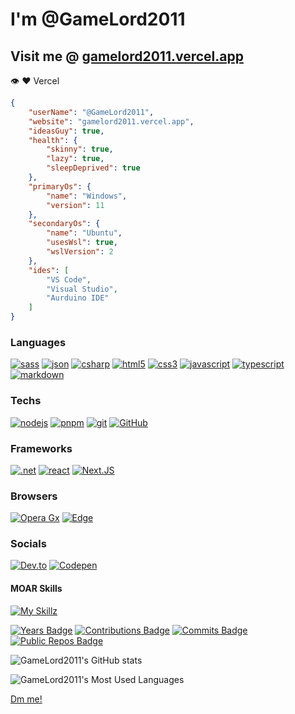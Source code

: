 
# I'm __@GameLord2011__

## Visit me @ [gamelord2011.vercel.app](GameLord2011.vercel.app)

:eye: ❤️ Vercel

```json
{
    "userName": "@GameLord2011",
    "website": "gamelord2011.vercel.app",
    "ideasGuy": true,
    "health": {
        "skinny": true,
        "lazy": true,
        "sleepDeprived": true
    },
    "primaryOs": {
        "name": "Windows",
        "version": 11
    },
    "secondaryOs": {
        "name": "Ubuntu",
        "usesWsl": true,
        "wslVersion": 2
    },
    "ides": [
        "VS Code",
        "Visual Studio",
        "Aurduino IDE"
    ]
}
```

### Languages

[![sass](https://img.shields.io/badge/Scss-CC6699?style=for-the-badge&logo=sass&logoColor=white)](https://sass-lang.com/)
[![json](https://img.shields.io/badge/json-5E5C5C?style=for-the-badge&logo=json&logoColor=white)](https://www.json.org/json-en.html)
[![csharp](https://img.shields.io/badge/C%23-239120?style=for-the-badge&logo=c-sharp&logoColor=white)](https://dotnet.microsoft.com/en-us/languages/csharp)
[![html5](https://img.shields.io/badge/HTML5-E34F26?style=for-the-badge&logo=html5&logoColor=white)](https://html5.org/)
[![css3](https://img.shields.io/badge/CSS3-1572B6?style=for-the-badge&logo=css3&logoColor=white)](https://www.w3.org/Style/CSS/)
[![javascript](https://img.shields.io/badge/JavaScript-323330?style=for-the-badge&logo=javascript&logoColor=F7DF1E)](https://developer.mozilla.org/en-US/docs/Web/JavaScript)
[![typescript](https://img.shields.io/badge/TypeScript-007ACC?style=for-the-badge&logo=typescript&logoColor=white)](https://www.typescriptlang.org/)
[![markdown](https://img.shields.io/badge/Markdown-000000?style=for-the-badge&logo=markdown&logoColor=white)](https://www.markdownguide.org/)

### Techs

[![nodejs](https://img.shields.io/badge/Node.js-339933?style=for-the-badge&logo=nodedotjs&logoColor=white)](https://nodejs.org/)
[![pnpm](https://img.shields.io/badge/pnpm-F9AD00?style=for-the-badge&logo=pnpm&color=black)](https://pnpm.io)
[![git](https://img.shields.io/badge/Git-F05032?style=for-the-badge&logo=git&logoColor=white)](https://git-scm.com)
[![GitHub](https://img.shields.io/badge/GitHub-%23181717?style=for-the-badge&logo=github&logoColor=white
)](https://github.com/home)

### Frameworks

[![.net](https://img.shields.io/badge/.NET%209-512BD4?style=for-the-badge&logo=dotnet&logoColor=white)](https://dotnet.microsoft.com)
[![react](https://img.shields.io/badge/React-20232A?style=for-the-badge&logo=react&logoColor=61DAFB)](https://react.dev/)
[![Next.JS](https://img.shields.io/badge/next.js-000000?style=for-the-badge&logo=nextdotjs&logoColor=white)](https://nextjs.org/)

### Browsers

[![Opera Gx](https://img.shields.io/badge/Opera%20Gx-black?style=for-the-badge&logo=Opera&logoColor=FF1B2D)](https://www.opera.com/gx)
[![Edge](https://img.shields.io/badge/Edge-0078D7?style=for-the-badge&logo=Microsoft-edge&logoColor=white)](https://www.microsoft.com/en-us/edge)

### Socials

[![Dev.to](https://img.shields.io/badge/Dev.to-%230A0A0A?style=for-the-badge&logo=devdotto&logoColor=white
)](https://dev.to/gamelord2011)
[![Codepen](https://img.shields.io/badge/Codepen-%23000000?style=for-the-badge&logo=codepen&logoColor=white
)](https://codepen.io/GameLord2011)

#### MOAR Skills

[![My Skillz](https://skillicons.dev/icons?i=arduino,bash,gmail,kali,linux,py,raspberrypi,stackoverflow,svg,ubuntu,unity,visualstudio,vscode,windows&theme=dark)](https://skillicons.dev)

[![Years Badge](https://badges.strrl.dev/years/GameLord2011)](https://badges.strrl.dev)
[![Contributions Badge](https://badges.strrl.dev/contributions/all/GameLord2011)](https://badges.strrl.dev)
[![Commits Badge](https://badges.strrl.dev/commits/all/GameLord2011)](https://badges.strrl.dev)
[![Public Repos Badge](https://badges.strrl.dev/repos/GameLord2011)](https://badges.strrl.dev)

![GameLord2011's GitHub stats](https://github-readme-stats.vercel.app/api?username=GameLord2011&theme=shadow_green&show_icons=true&rank_icon=github)  

![GameLord2011's Most Used Languages](https://github-readme-stats.vercel.app/api/top-langs/?username=GameLord2011&theme=shadow_green)  

[Dm me!][1]

[1]: <mailto://dangerb2011@gmail.com> "Dm me!"

<!---
Note: MOAR is a reference to Ninja Kiwi's game Bloons Monkey City.
--->

<!---
GameLord2011/GameLord2011 is a ✨ special ✨ repository because its `README.md` (this file) appears on your GitHub profile.
You can click the Preview link to take a look at your changes.
--->
